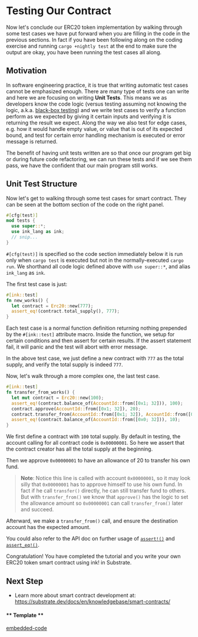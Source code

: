 Testing Our Contract
===

Now let's conclude our ERC20 token implementation by walking through some test cases we have put forward
when you are filling in the code in the previous sections. In fact if you have been following along
on the coding exercise and running `cargo +nightly test` at the end to make sure the output are okay,
you have been running the test cases all along.

## Motivation

In software engineering practice, it is true that writing automatic test cases cannot be emphasized
enough. There are many type of tests one can write and here we are focusing on writing **Unit Tests**.
This means we as developers know the code logic (versus testing assuming not knowing the logic, a.k.a.
[black-box testing](https://en.wikipedia.org/wiki/Black-box_testing)) and we write test cases to
verify a function perform as we expected by giving it certain inputs and verifying it is returning
the result we expect. Along the way we also test for edge cases, e.g. how it would handle empty value,
or value that is out of its expected bound, and test for certain error handling mechanism is executed
or error message is returned.

The benefit of having unit tests written are so that once our program get big or during
future code refactoring, we can run these tests and if we see them pass, we have the confident that
our main program still works.

## Unit Test Structure

Now let's get to walking through some test cases for smart contract. They can be seen at the
bottom section of the code on the right panel.

```rust
#[cfg(test)]
mod tests {
  use super::*;
  use ink_lang as ink;
  // snip...
}
```

`#[cfg(test)]` is specified so the code section immediately below it is run only when `cargo test`
is executed but not in the normally-executed `cargo run`. We shorthand all code logic defined above
with `use super::*`, and alias `ink_lang` as `ink`.

The first test case is just:

```rust
#[ink::test]
fn new_works() {
  let contract = Erc20::new(777);
  assert_eq!(contract.total_supply(), 777);
}
```

Each test case is a normal function definition returning nothing prepended by the `#[ink::test]`
attribute macro. Inside the function, we setup for certain conditions and then assert for certain
results. If the assert statement fail, it will panic and the test will abort with error message.

In the above test case, we just define a new contract with `777` as the total supply, and verify
the total supply is indeed `777`.

Now, let's walk through a more complex one, the last test case.

```rust
#[ink::test]
fn transfer_from_works() {
  let mut contract = Erc20::new(100);
  assert_eq!(contract.balance_of(AccountId::from([0x1; 32])), 100);
  contract.approve(AccountId::from([0x1; 32]), 20);
  contract.transfer_from(AccountId::from([0x1; 32]), AccountId::from([0x0; 32]), 10);
  assert_eq!(contract.balance_of(AccountId::from([0x0; 32])), 10);
}
```

We first define a contract with `100` total supply. By default in testing, the account calling for
all contract code is `0x00000001`. So here we assert that the contract creator has all the total supply
at the beginning.

Then we approve `0x00000001` to have an allowance of 20 to transfer his own fund.

> **Note**: Notice this line is called with account `0x00000001`, so it may look silly that `0x00000001` has
> to approve himself to use his own fund. In fact if he call `transfer()` directly, he can still
> transfer fund to others. But with `transfer_from()` we know that `approve()` has the logic to set the
> allowance amount so `0x00000001` can call `transfer_from()` later and succeed.

Afterward, we make a `transfer_from()` call, and ensure the destination account has the expected
amount.

You could also refer to the API doc on further usage of
[`assert!()`](https://doc.rust-lang.org/std/macro.assert.html) and
[`assert_eq!()`](https://doc.rust-lang.org/std/macro.assert_eq.html).

Congratulation! You have completed the tutorial and you write your own ERC20 token smart contract
using ink! in Substrate.

## Next Step

- Learn more about smart contract development at:
https://substrate.dev/docs/en/knowledgebase/smart-contracts/

<!-- tabs:start -->

#### ** Template **
[embedded-code](./assets/2.4-finished-code.rs ':include :type=code embed-template')

<!-- tabs:end -->
